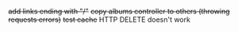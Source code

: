 ~~add links ending with "/"~~
~~copy albums controller to others (throwing requests errors)~~
~~test cache~~
HTTP DELETE doesn't work